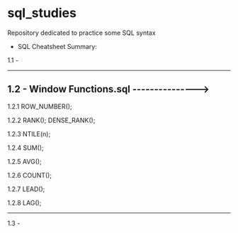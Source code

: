 # sql_studies
Repository dedicated to practice some SQL syntax

- SQL Cheatsheet Summary: 

1.1 - 

-----------------------------------------------------------------------

1.2 - Window Functions.sql  --------------->  
-----------------------------------------------------------------------

1.2.1 ROW_NUMBER(); 

1.2.2 RANK(); DENSE_RANK();

1.2.3 NTILE(n);

1.2.4 SUM(); 

1.2.5 AVG();

1.2.6 COUNT(); 

1.2.7 LEAD(); 

1.2.8 LAG(); 

-----------------------------------------------------------------------

1.3 -
